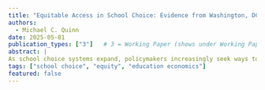 ```yaml
---
title: "Equitable Access in School Choice: Evidence from Washington, DC"
authors:
  - Michael C. Quinn
date: 2025-05-01
publication_types: ["3"]   # 3 = Working Paper (shows under Working Papers)
abstract: |
As school choice systems expand, policymakers increasingly seek ways to ensure they promote—not undermine—educational equity. I evaluate Washington, D.C.’s 2022 Equitable Access reform, which introduced controlled choice into its centralized school lottery to expand access for economically disadvantaged students. Using full administrative data for 2018 – 2024 lotteries, I replicate the deferred acceptance algorithm and simulate counterfactual lotteries under alternative rule, capacity, and demand configurations. A Shapley decomposition shows that EA rules substantially increased at-risk students’ access to charter schools (some by 250%), but not to traditional public schools, and that indirect effects (by shifting preferences) likely played a minor role. Instrumental-variable estimates leveraging lottery randomness indicate that when matched to an EA school economically advantaged applicants are no less likely to enroll or persist at the school, but are more likely to remain engaged in the system overall. Together, the results demonstrate that targeted modifications to school-choice algorithms can meaningfully expand access for disadvantaged students without disrupting overall market performance.
tags: ["school choice", "equity", "education economics"]
featured: false
---
```

